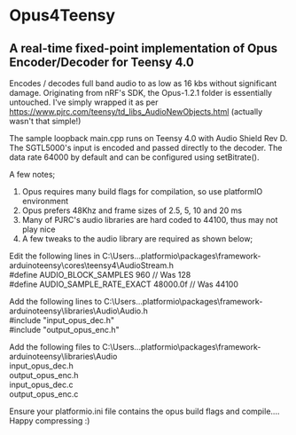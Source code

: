 # Opus4Teensy
## A real-time fixed-point implementation of Opus Encoder/Decoder for Teensy 4.0

Encodes / decodes full band audio to as low as 16 kbs without significant damage.
Originating from nRF's SDK, the Opus-1.2.1 folder is essentially untouched.
I've simply wrapped it as per https://www.pjrc.com/teensy/td_libs_AudioNewObjects.html 
(actually wasn't that simple!)

The sample loopback main.cpp runs on Teensy 4.0 with Audio Shield Rev D.
The SGTL5000's input is encoded and passed directly to the decoder.
The data rate 64000 by default and can be configured using setBitrate().

A few notes;
1. Opus requires many build flags for compilation, so use platformIO environment
2. Opus prefers 48Khz and frame sizes of 2.5, 5, 10 and 20 ms
3. Many of PJRC's audio libraries are hard coded to 44100, thus may not play nice
4. A few tweaks to the audio library are required as shown below;

Edit the following lines in C:\Users\..\.platformio\packages\framework-arduinoteensy\cores\teensy4\AudioStream.h  
#define AUDIO_BLOCK_SAMPLES  960 // Was 128  
#define AUDIO_SAMPLE_RATE_EXACT 48000.0f  // Was 44100  

Add the following lines to C:\Users\..\.platformio\packages\framework-arduinoteensy\libraries\Audio\Audio.h  
#include "input_opus_dec.h"  
#include "output_opus_enc.h"  

Add the following files to C:\Users\..\.platformio\packages\framework-arduinoteensy\libraries\Audio  
input_opus_dec.h  
output_opus_enc.h  
input_opus_dec.c  
output_opus_enc.c  

Ensure your platformio.ini file contains the opus build flags and compile....  
Happy compressing :)
